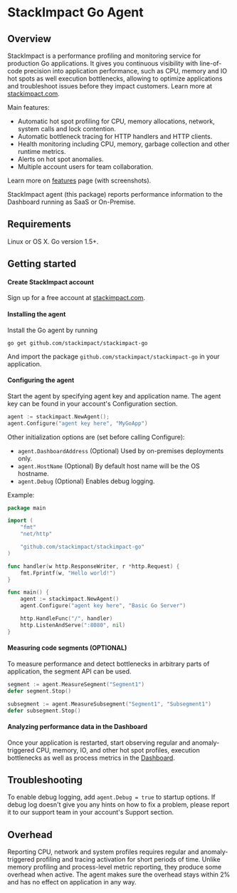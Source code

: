 # StackImpact Go Agent

## Overview

StackImpact is a performance profiling and monitoring service for production Go applications. It gives you continuous visibility with line-of-code precision into application performance, such as CPU, memory and IO hot spots as well execution bottlenecks, allowing to optimize applications and troubleshoot issues before they impact customers. Learn more at [stackimpact.com](https://stackimpact.com/).

Main features:

* Automatic hot spot profiling for CPU, memory allocations, network, system calls and lock contention.
* Automatic bottleneck tracing for HTTP handlers and HTTP clients.
* Health monitoring including CPU, memory, garbage collection and other runtime metrics.
* Alerts on hot spot anomalies.
* Multiple account users for team collaboration.

Learn more on [features](https://stackimpact.com/features/) page (with screenshots).


StackImpact agent (this package) reports performance information to the Dashboard running as SaaS or On-Premise.


## Requirements

Linux or OS X. Go version 1.5+.


## Getting started

#### Create StackImpact account

Sign up for a free account at [stackimpact.com](https://stackimpact.com/).


#### Installing the agent

Install the Go agent by running

```
go get github.com/stackimpact/stackimpact-go
```

And import the package `github.com/stackimpact/stackimpact-go` in your application.


#### Configuring the agent

Start the agent by specifying agent key and application name. The agent key can be found in your account's Configuration section.

```go
agent := stackimpact.NewAgent();
agent.Configure("agent key here", "MyGoApp")
```

Other initialization options are (set before calling Configure):
* `agent.DashboardAddress` (Optional) Used by on-premises deployments only.
* `agent.HostName` (Optional) By default host name will be the OS hostname.
* `agent.Debug` (Optional) Enables debug logging.


Example:

```go
package main

import (
  	"fmt"
  	"net/http"

  	"github.com/stackimpact/stackimpact-go"
)

func handler(w http.ResponseWriter, r *http.Request) {
  	fmt.Fprintf(w, "Hello world!")
}

func main() {
  	agent := stackimpact.NewAgent()
  	agent.Configure("agent key here", "Basic Go Server")

  	http.HandleFunc("/", handler)
    http.ListenAndServe(":8080", nil)
}
```


#### Measuring code segments (OPTIONAL)

To measure performance and detect bottlenecks in arbitrary parts of application, the segment API can be used.

```go
segment := agent.MeasureSegment("Segment1")
defer segment.Stop()
```

```go
subsegment := agent.MeasureSubsegment("Segment1", "Subsegment1")
defer subsegment.Stop()
```


#### Analyzing performance data in the Dashboard

Once your application is restarted, start observing regular and anomaly-triggered CPU, memory, IO, and other hot spot profiles, execution bottlenecks as well as process metrics in the [Dashboard](https://dashboard.stackimpact.com/).


## Troubleshooting

To enable debug logging, add `agent.Debug = true` to startup options. If debug log doesn't give you any hints on how to fix a problem, please report it to our support team in your account's Support section.


## Overhead
Reporting CPU, network and system profiles requires regular and anomaly-triggered profiling and tracing activation for short periods of time. Unlike memory profiling and process-level metric reporting, they produce some overhead when active. The agent makes sure the overhead stays within 2% and has no effect on application in any way.
